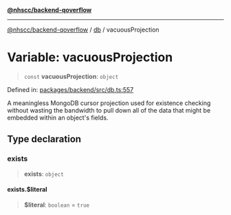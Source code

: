 [**@nhscc/backend-qoverflow**](../../README.md)

***

[@nhscc/backend-qoverflow](../../README.md) / [db](../README.md) / vacuousProjection

# Variable: vacuousProjection

> `const` **vacuousProjection**: `object`

Defined in: [packages/backend/src/db.ts:557](https://github.com/nhscc/qoverflow.api.hscc.bdpa.org/blob/427e25011f0e71265852f81f85026e1290417c2b/packages/backend/src/db.ts#L557)

A meaningless MongoDB cursor projection used for existence checking without
wasting the bandwidth to pull down all of the data that might be embedded
within an object's fields.

## Type declaration

### exists

> **exists**: `object`

#### exists.$literal

> **$literal**: `boolean` = `true`
